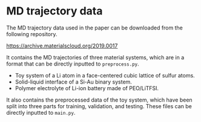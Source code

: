 # MD trajectory data

The MD trajectory data used in the paper can be downloaded from the following repository.

https://archive.materialscloud.org/2019.0017

It contains the MD trajectories of three material systems, which are in a format that can be directly inputted to `preprocess.py`.

- Toy system of a Li atom in a face-centered cubic lattice of sulfur atoms.
- Solid-liquid interface of a Si-Au binary system.
- Polymer electrolyte of Li-ion battery made of PEO/LiTFSI. 

It also contains the preprocessed data of the toy system, which have been split into three parts for training, validation, and testing. These files can be directly inputted to `main.py`.

